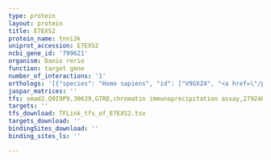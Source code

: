 ```yaml
---
type: protein
layout: protein
title: E7EXS2
protein_name: tnni3k
uniprot_accession: E7EXS2
ncbi_gene_id: '799621'
organism: Danio rerio
function: target gene
number_of_interactions: '1'
orthologs: '[{"species": "Homo sapiens", "id": ["V9GXZ4", "<a href=\"/protein/q59h18\">Q59H18</a>"]}, {"species": "Mus musculus", "id": ["<a href=\"/protein/q5gig6\">Q5GIG6</a>"]}, {"species": "Rattus norvegicus", "id": ["F1LPM9"]}]'
jaspar_matrices: ''
tfs: smad2,Q9I9P9,30639,GTRD,chromatin immunoprecipitation assay,27924024%5Buid%5D,No
targets: ''
tfs_download: TFLink_tfs_of_E7EXS2.tsv
targets_download: ''
bindingSites_download: ''
binding_sites_ls: ''

---
```

